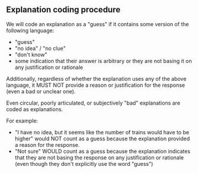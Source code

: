 Explanation coding procedure
----------------------------

We will code an explanation as a "guess" if it contains some version of the following language:
* "guess"
* "no idea" / "no clue"
* "don't know"
* some indication that their answer is arbitrary or they are not basing it on any justification or rationale

Additionally, regardless of whether the explanation uses any of the above language, it MUST NOT provide a reason or justification for the response (even a bad or unclear one).

Even circular, poorly articulated, or subjectively "bad" explanations are coded as explanations.

For example:
* "I have no idea, but it seems like the number of trains would have to be higher" would NOT count as a guess because the explanation provided a reason for the response.
* "Not sure" WOULD count as a guess because the explanation indicates that they are not basing the response on any justification or rationale (even though they don't explicitly use the word "guess")
